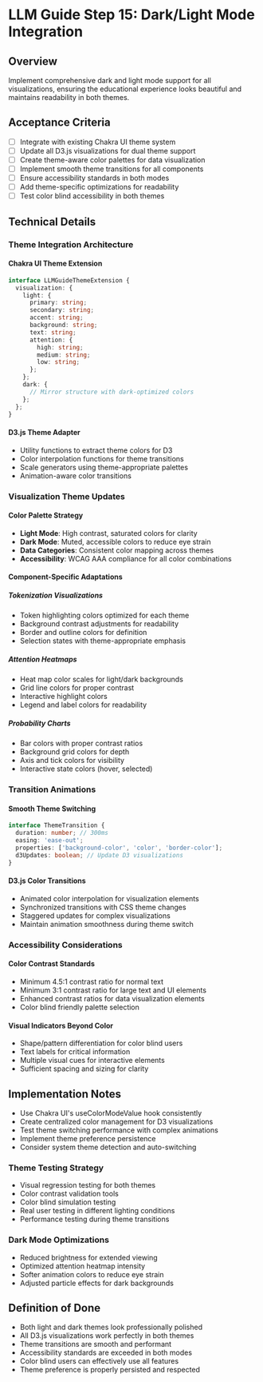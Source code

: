 # LLM Guide Step 15: Dark/Light Mode Integration

## Overview
Implement comprehensive dark and light mode support for all visualizations, ensuring the educational experience looks beautiful and maintains readability in both themes.

## Acceptance Criteria
- [ ] Integrate with existing Chakra UI theme system
- [ ] Update all D3.js visualizations for dual theme support
- [ ] Create theme-aware color palettes for data visualization
- [ ] Implement smooth theme transitions for all components
- [ ] Ensure accessibility standards in both modes
- [ ] Add theme-specific optimizations for readability
- [ ] Test color blind accessibility in both themes

## Technical Details

### Theme Integration Architecture

#### Chakra UI Theme Extension
```typescript
interface LLMGuideThemeExtension {
  visualization: {
    light: {
      primary: string;
      secondary: string;
      accent: string;
      background: string;
      text: string;
      attention: {
        high: string;
        medium: string;
        low: string;
      };
    };
    dark: {
      // Mirror structure with dark-optimized colors
    };
  };
}
```

#### D3.js Theme Adapter
- Utility functions to extract theme colors for D3
- Color interpolation functions for theme transitions
- Scale generators using theme-appropriate palettes
- Animation-aware color transitions

### Visualization Theme Updates

#### Color Palette Strategy
- **Light Mode**: High contrast, saturated colors for clarity
- **Dark Mode**: Muted, accessible colors to reduce eye strain
- **Data Categories**: Consistent color mapping across themes
- **Accessibility**: WCAG AAA compliance for all color combinations

#### Component-Specific Adaptations

##### Tokenization Visualizations
- Token highlighting colors optimized for each theme
- Background contrast adjustments for readability
- Border and outline colors for definition
- Selection states with theme-appropriate emphasis

##### Attention Heatmaps
- Heat map color scales for light/dark backgrounds
- Grid line colors for proper contrast
- Interactive highlight colors
- Legend and label colors for readability

##### Probability Charts
- Bar colors with proper contrast ratios
- Background grid colors for depth
- Axis and tick colors for visibility
- Interactive state colors (hover, selected)

### Transition Animations

#### Smooth Theme Switching
```typescript
interface ThemeTransition {
  duration: number; // 300ms
  easing: 'ease-out';
  properties: ['background-color', 'color', 'border-color'];
  d3Updates: boolean; // Update D3 visualizations
}
```

#### D3.js Color Transitions
- Animated color interpolation for visualization elements
- Synchronized transitions with CSS theme changes  
- Staggered updates for complex visualizations
- Maintain animation smoothness during theme switch

### Accessibility Considerations

#### Color Contrast Standards
- Minimum 4.5:1 contrast ratio for normal text
- Minimum 3:1 contrast ratio for large text and UI elements
- Enhanced contrast ratios for data visualization elements
- Color blind friendly palette selection

#### Visual Indicators Beyond Color
- Shape/pattern differentiation for color blind users
- Text labels for critical information
- Multiple visual cues for interactive elements
- Sufficient spacing and sizing for clarity

## Implementation Notes
- Use Chakra UI's useColorModeValue hook consistently
- Create centralized color management for D3 visualizations
- Test theme switching performance with complex animations
- Implement theme preference persistence
- Consider system theme detection and auto-switching

### Theme Testing Strategy
- Visual regression testing for both themes
- Color contrast validation tools
- Color blind simulation testing
- Real user testing in different lighting conditions
- Performance testing during theme transitions

### Dark Mode Optimizations
- Reduced brightness for extended viewing
- Optimized attention heatmap intensity
- Softer animation colors to reduce eye strain
- Adjusted particle effects for dark backgrounds

## Definition of Done
- Both light and dark themes look professionally polished
- All D3.js visualizations work perfectly in both themes
- Theme transitions are smooth and performant
- Accessibility standards are exceeded in both modes
- Color blind users can effectively use all features
- Theme preference is properly persisted and respected